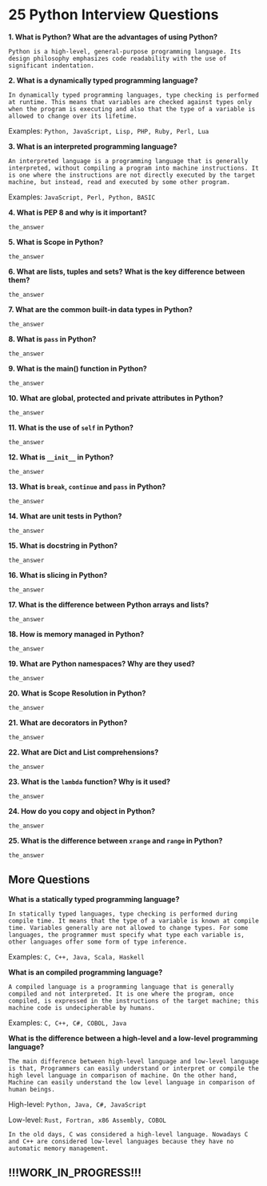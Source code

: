 # 25 Python Interview Questions

**1. What is Python? What are the advantages of using Python?**

```Python is a high-level, general-purpose programming language. Its design philosophy emphasizes code readability with the use of significant indentation.```


**2. What is a dynamically typed programming language?**

```In dynamically typed programming languages, type checking is performed at runtime. This means that variables are checked against types only when the program is executing and also that the type of a variable is allowed to change over its lifetime.```

Examples: ```Python, JavaScript, Lisp, PHP, Ruby, Perl, Lua```


**3. What is an interpreted programming language?**

```An interpreted language is a programming language that is generally interpreted, without compiling a program into machine instructions. It is one where the instructions are not directly executed by the target machine, but instead, read and executed by some other program.```

Examples: ```JavaScript, Perl, Python, BASIC```


**4. What is PEP 8 and why is it important?**

```the_answer```

**5. What is Scope in Python?**

```the_answer```

**6. What are lists, tuples and sets? What is the key difference between them?**

```the_answer```

**7. What are the common built-in data types in Python?**

```the_answer```

**8. What is ```pass``` in Python?**

```the_answer```

**9. What is the main() function in Python?**

```the_answer```

**10. What are global, protected and private attributes in Python?**

```the_answer```

**11. What is the use of ```self``` in Python?**

```the_answer```

**12. What is ```__init__``` in Python?**

```the_answer```

**13. What is ```break```, ```continue``` and ```pass``` in Python?**

```the_answer```

**14. What are unit tests in Python?**

```the_answer```

**15. What is docstring in Python?**

```the_answer```

**16. What is slicing in Python?**

```the_answer```

**17. What is the difference between Python arrays and lists?**

```the_answer```

**18. How is memory managed in Python?**

```the_answer```

**19. What are Python namespaces? Why are they used?**

```the_answer```

**20. What is Scope Resolution in Python?**

```the_answer```

**21. What are decorators in Python?**

```the_answer```

**22. What are Dict and List comprehensions?**

```the_answer```

**23. What is the ```lambda``` function? Why is it used?**

```the_answer```

**24. How do you copy and object in Python?**

```the_answer```

**25. What is the difference between ```xrange``` and ```range``` in Python?**

```the_answer```

## More Questions

**What is a statically typed programming language?**

```In statically typed languages, type checking is performed during compile time. It means that the type of a variable is known at compile time. Variables generally are not allowed to change types. For some languages, the programmer must specify what type each variable is, other languages offer some form of type inference.```

Examples: ```C, C++, Java, Scala, Haskell```

**What is an compiled programming language?**

```A compiled language is a programming language that is generally compiled and not interpreted. It is one where the program, once compiled, is expressed in the instructions of the target machine; this machine code is undecipherable by humans.```

Examples: ```C, C++, C#, COBOL, Java```

**What is the difference between a high-level and a low-level programming language?**

```The main difference between high-level language and low-level language is that, Programmers can easily understand or interpret or compile the high level language in comparison of machine. On the other hand, Machine can easily understand the low level language in comparison of human beings.```

High-level: ```Python, Java, C#, JavaScript```

Low-level: ```Rust, Fortran, x86 Assembly, COBOL```

```In the old days, C was considered a high-level language. Nowadays C and C++ are considered low-level languages because they have no automatic memory management.```


## !!!WORK_IN_PROGRESS!!!
